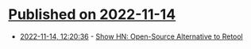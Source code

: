 # [Published on 2022-11-14](index.md)

* [2022-11-14, 12:20:36](https://news.ycombinator.com/item?id=33592990) - [Show HN: Open-Source Alternative to Retool](https://github.com/openblocks-dev/openblocks)
